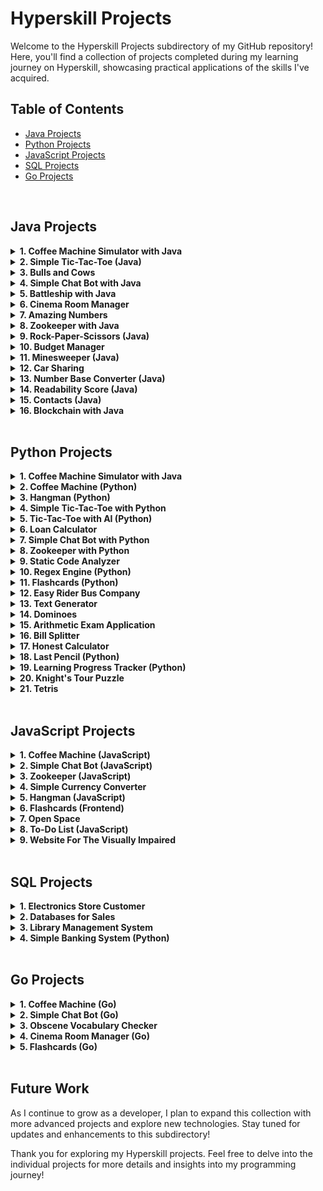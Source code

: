 # Hyperskill Projects

Welcome to the Hyperskill Projects subdirectory of my GitHub repository! Here, you'll find a collection of projects completed during my learning journey on Hyperskill, showcasing practical applications of the skills I've acquired.

## Table of Contents

- [Java Projects](#java-projects)
- [Python Projects](#python-projects)
- [JavaScript Projects](#javascript-projects)
- [SQL Projects](#sql-projects)
- [Go Projects](#go-projects)

</br>

## Java Projects
<details>
  <summary><strong>1. Coffee Machine Simulator with Java</strong></summary>

  What can be better than a cup of coffee during a break? A coffee that you don’t have to make yourself. It’s enough to press a couple of buttons on the machine and you get a cup of energy; but first, we should teach the machine how to do it.
  
  In this project, you'll program a coffee machine simulator using Java. The machine works with typical products: coffee, milk, sugar, and plastic cups; if it runs out of something, it shows a notification. You can get three types of coffee: espresso, cappuccino, and latte. Since nothing’s for free, it also collects the money.
  
  This project allows you to better understand the basic OOP, its main concepts such as classes, class methods and attributes, and get a taste of Java. Practice working with methods, challenge yourself with loops and conditions, and get more confident with OOP.
</details>

<details>
  <summary><strong>2. Simple Tic-Tac-Toe (Java)</strong></summary>

  Everybody remembers this paper-and-pencil game from childhood: Tic-Tac-Toe, also known as Noughts and crosses or Xs and Os. A single mistake usually costs you the game, but thankfully it is simple enough that most players discover the best strategy quickly. Let’s program Tic-Tac-Toe and get playing!
</details>

<details>
  <summary><strong>3. Bulls and Cows</strong></summary>

  Write your own advanced version of the classic code breaking game "Bulls and Cows". Start with recreating the original version of the game and then take it to a new level.
</details>

<details>
  <summary><strong>4. Simple Chat Bot with Java</strong></summary>

  Begin grasping coding fundamentals by creating a simple console chat bot from scratch. This bot will be able to engage in basic conversation with you and perform simple arithmetic. During this journey, you will play some word and number games that you are going to implement on your own. Pack up and let’s hit the road!
</details>

<details>
  <summary><strong>5. Battleship with Java</strong></summary>

  Writing games is probably one of the most exciting tasks in programming. While creating your first console game, you will learn about processing user input and handling errors.
</details>

<details>
  <summary><strong>6. Cinema Room Manager</strong></summary>

  In this project, you will build a program that automates cinema theatre management. You will utilize key Java concepts, including working with input/output operations, handling arrays, creating functions, and using loops and conditional statements.
</details>

<details>
  <summary><strong>7. Amazing Numbers</strong></summary>

  We use numbers every day. But do you know how many different properties they have? Let's take a look at some of the amazing properties of numbers. After completing this project, you will write a program that knows how to determine whether a number is Palindromic or Gapful, or how to distinguish Spy numbers from others. Numbers can be fascinating!
</details>

<details>
  <summary><strong>8. Zookeeper with Java</strong></summary>

  Learn the very basics of Java coding by building a simple tool for zookeepers. Get to know how to work with variables, strings and arrays, put them in while loops and develop a simple console app from scratch.
</details>

<details>
  <summary><strong>9. Rock-Paper-Scissors (Java)</strong></summary>

  If you’ve ever wanted to create games, this project will get you started! In this project, you will code a Rock-Paper-Scissors-Lizard-Spock game, a more advanced version of Rock-Paper-Scissors and play against the computer.
</details>

<details>
  <summary><strong>10. Budget Manager</strong></summary>

  Not to sound overly serious, but it’s very important to manage your budget. This implies analyzing your expenses and estimating the income, which sometimes may be difficult to do yourself. Luckily, technology is there to assist: you can create your own personal budget manager program that counts the ins and outs and helps control the finances.
</details>

<details>
  <summary><strong>11. Minesweeper (Java)</strong></summary>

  You played this game when the Internet cut off, didn’t you? It is time to remember the good old days. In this project, you will create your own "Minesweeper" game.
</details>

<details>
  <summary><strong>12. Car Sharing</strong></summary>

  During the project implementation, you will learn the basics of SQL and work with the H2 database. You will also learn about advanced Java features such as Collections.
</details>

<details>
  <summary><strong>13. Number Base Converter (Java)</strong></summary>

  We’re all quite used to our good old decimal system of numerals. But let’s not forget that there are other ways to count! Whether we need to convert numbers from one system to another just for fun or to store large data more efficiently, a converter proves helpful. In this project, you will create your own tool that will help you convert numbers from one system to another.
</details>

<details>
  <summary><strong>14. Readability Score (Java)</strong></summary>

  Everyone has their own personal reading history, and as we grow up, we are able to comprehend more and more complicated texts. But how do you estimate the level of difficulty of a given text, and how do you teach a computer to do that? In this project, you will find it out: write a program that determines how difficult the text is and for which age it is most suitable.
</details>

<details>
  <summary><strong>15. Contacts (Java)</strong></summary>

  You will learn the essential basics of object-oriented programming: encapsulation, inheritance, and polymorphism. Inheritance will allow you to write code that can perform the same process but for different objects. Polymorphism helps to initiate different processes for different objects by using the same method. You’ll also learn to prevent other users of your code from modifying the variables using encapsulation.
</details>

<details>
  <summary><strong>16. Blockchain with Java</strong></summary>

  Blockchains are data structures where blocks are inseparably connected. What makes blockchains so special is the security level they offer due to the way they are constructed. Blockchains are unhackable, so it makes perfect sense why cryptocurrency makes use of this technology. In this project, you will try yourself at making a microcosm where virtual miners earn cryptocurrency and exchange messages and transactions using blockchain. As difficult as the project might be, it is bound to pay off: not in cryptocurrency, but in knowledge and skills.
</details>

</br>

## Python Projects
<details>
  <summary><strong>1. Coffee Machine Simulator with Java</strong></summary>

  Imagine that you're the owner of a new small corner shop. You are doing well and want to determine how much you earned in the first month. Create a simple tool that will calculate your net income. Upon completing this project, you can use this tool for your own accounting needs.
</details>

<details>
  <summary><strong>2. Coffee Machine (Python)</strong></summary>

  What can be better than a cup of coffee during a break? A coffee that you don’t have to make yourself. It’s enough to press a couple of buttons on the machine and you get a cup of energy; but first, we should teach the machine how to do it. In this project, you will work on programming a coffee machine simulator. The machine works with typical products: coffee, milk, sugar, and plastic cups; if it runs out of something, it shows a notification. You can get three types of coffee: espresso, cappuccino, and latte. Since nothing’s for free, it also collects the money.
</details>

<details>
  <summary><strong>3. Hangman (Python)</strong></summary>

  Hangman is a popular yet grim puzzle game. A cruel computer hides a word from you, which you try to guess letter by letter. If you fail, you'll be “hanged”. If you win, you'll survive. You’ve probably played the game at least once or twice. Now you can actually create this game yourself!
</details>

<details>
  <summary><strong>4. Simple Tic-Tac-Toe with Python</strong></summary>

  Everybody remembers this paper-and-pencil game from childhood: Tic-Tac-Toe, also known as Noughts and crosses or Xs and Os. A single mistake usually costs you the game, but thankfully it is simple enough that most players discover the best strategy quickly. Let’s program Tic-Tac-Toe and get playing!
</details>

<details>
  <summary><strong>5. Tic-Tac-Toe with AI (Python)</strong></summary>

  Everybody remembers this paper-and-pencil game from childhood: Tic-Tac-Toe, also known as Noughts and Crosses or X's and O's. A single mistake usually costs you the game, but thankfully it's simple enough that most players discover the best strategy quickly. Let’s program Tic-Tac-Toe and create an AI opponent to do battle with!
</details>

<details>
  <summary><strong>6. Loan Calculator</strong></summary>

  Personal finances are an important part of life. Sometimes you need some extra money and decide to take a loan, or you want to buy a house using a mortgage. To make an informed decision, you need to be able to calculate different financial parameters. Let’s make a program that can help us with that!
</details>

<details>
  <summary><strong>7. Simple Chat Bot with Python</strong></summary>

  Create a simple console chat bot from scratch that will communicate with you and perform basic arithmetic operations.
</details>

<details>
  <summary><strong>8. Zookeeper with Python</strong></summary>

  Learn the very basics of Python coding by building a simple tool for zookeepers. Get to know how to work with variables and lists, put them in while loops and develop a simple console app from scratch.
</details>

<details>
  <summary><strong>9. Static Code Analyzer</strong></summary>

  In this project, you will create a simple static analyzer tool that finds common stylistic issues in Python code. You will get a general idea of static code analysis and expand your competence in Python.
</details>

<details>
  <summary><strong>10. Regex Engine (Python)</strong></summary>

  Regular expressions are a fundamental part of computer science and natural language processing. In this project, you will write an extendable regex engine that can handle basic regex syntax, including literals (a, b, c, etc.), wild-cards (.), and metacharacters (?, *, +, ^, $).
</details>

<details>
  <summary><strong>11. Flashcards (Python)</strong></summary>

  When learning a new language, it can be hard to remember all the new vocabulary, which is exactly where flashcards can help. Typically, flashcards show a hint (a task or a picture) on one side and the right answer on the other. Flashcards can be used to remember any sort of data, so if you want to create a useful tool to help your learning and your programming skills, this project is for you.
</details>

<details>
  <summary><strong>12. Easy Rider Bus Company</strong></summary>

  You've just been hired by a bus company that started actively using the Internet for business. Before you came, their database had been updated a few times by various employees with various levels of skill. Your task is to find all the mistakes they made in the database. Good news: you have documentation, but bad news: it's incomplete. This promises to be quite an investigation! In this project, you will write your own programs to test data consistency and correctness. You will practice reading documentation, working with data in JSON format, and creating lists, iterators, and dictionaries. You will also learn how to work with set methods, the itertools library, and the regular expression library.
</details>

<details>
  <summary><strong>13. Text Generator</strong></summary>

  Machine learning is getting crazy smart these days. You've probably read texts or scripts written by machine learning algorithms, some of them even mimicking styles of certain people! If you ever wondered how it works and what are the secrets behind machine learning, this project is for you! You will have a chance to understand and implement a simple text generator using Markov chains.
</details>

<details>
  <summary><strong>14. Dominoes</strong></summary>

  Have you ever wanted to code a game where the computer is your enemy? Well, this little project allows you to do just that. Take turns playing classic dominoes against your computer in a race to victory. Learn, how artificial intelligence can make use of simple statistics to make educated decisions. This project is all about basic concepts, put them to practice by making a fun little game.
</details>

<details>
  <summary><strong>15. Arithmetic Exam Application</strong></summary>

  Many people are fond of interactive learning. In this project, you will learn how to write an application that can facilitate solving arithmetic operations in a quick manner. The application will generate a mathematical expression for a user to solve. Implement various levels of difficulty and let the application save the results and show the progress of learning.
</details>

<details>
  <summary><strong>16. Bill Splitter</strong></summary>

  Everyone likes eating out with friends. The more friends, the better, but the bill time is always a bummer, to say the least. Why not develop a tool to keep the fun alive and make sure that everyone pays an equal amount.
</details>

<details>
  <summary><strong>17. Honest Calculator</strong></summary>

  The International Union Against Idleness (IUAI) announced a competition for an application that would motivate users. There are prizes involved. Since you like competing and know a little bit about programming, you asked your friend to prepare an interesting algorithm for a quick buck. Unfortunately, you weren't clear enough, and instead of a ready-made program, a friend prepared a flowchart of Honest Calculator. You will have to put some effort into assembling it.
</details>

<details>
  <summary><strong>18. Last Pencil (Python)</strong></summary>

  Playing with friends is pure fun but getting ahead of them is even more enjoyable. Invite a friend to play the Last Pencil, a game where you decide who wins. In this project, your opponent is a computer that is an expert in the game. But it's up to you to choose who wins.
</details>

<details>
  <summary><strong>19. Learning Progress Tracker (Python)</strong></summary>

  Online learning is gaining popularity. A good education platform can manage registrations, track learning progress, send notifications and newsletters to many users worldwide. It is a huge volume of work indeed. In this project, you will build an application that keeps track of the registered users, their learning progress, and metrics. It will also provide detailed information about each user or any category of users and the overall statistics for the entire learning platform.
</details>

<details>
  <summary><strong>20. Knight's Tour Puzzle</strong></summary>

  The Knight’s Tour is a fun puzzle where you move the knight so that it visits every square of the chessboard once. The rules are simple and fun, but the game is really hard to master. Let’s make a program to find a solution!
</details>

<details>
  <summary><strong>21. Tetris</strong></summary>

  Tetris is one of the best-selling video game franchises of all time. You know the rules. Move and rotate blocks of various shapes to fill the empty space on the screen. Fill horizontal rows with the blocks to continue the gameplay. The game is over when there is no free space on the screen.
</details>

</br>

## JavaScript Projects
<details>
  <summary><strong>1. Coffee Machine (JavaScript)</strong></summary>

  What can be better than a cup of coffee during a break? Two cups. Press a couple of buttons on the machine, and, voilà, a burst of raw energy is in your hands. But first, we should teach the machine how to do it. In this project, you will work on a coffee machine simulator. This machine uses regular ingredients — coffee, milk, and plastic cups. Should it run out of something, it will show you a notification. Our device will serve espresso, cappuccino, and latte. And since nothing is for free, it will also charge coffee lovers for a cup.
</details>

<details>
  <summary><strong>2. Simple Chat Bot (JavaScript)</strong></summary>

  Here, at the beginning of your programmer’s path, creating a simple console chat bot will do wonders to guide you through the basics of coding. During this journey you will also play some word and number games that you are going to implement all on your own. Pack up and let’s hit the road, my friend!
</details>

<details>
  <summary><strong>3. Zookeeper (JavaScript)</strong></summary>

  This short code challenge can help the local zoo look after its denizens. You will create a tool for monitoring animals and their status.
</details>

<details>
  <summary><strong>4. Simple Currency Converter</strong></summary>

  Have you ever wondered how many Japanese yens you can have for 100 USD? In this project, you will write a program that converts a provided currency to another. In addition, you will improve your programming skills with JavaScript and get more comfortable using it!
</details>

<details>
  <summary><strong>5. Hangman (JavaScript)</strong></summary>

  Hangman is a popular yet grim puzzle game. A cruel computer hides a word from you, which you try to guess letter by letter. If you fail, you'll be “hanged”. If you win, you'll survive. You’ve probably played the game at least once or twice. Now you can actually create this game yourself!
</details>

<details>
  <summary><strong>6. Flashcards (Frontend)</strong></summary>

  If you are a beginner web developer, you need to know the basics of CSS and HTML. This project is great for those who need somewhere to start. Your goal is to create a stylized page with flashcards, each containing a question on one side and the answer on the other. You can choose any subject you want for your flashcards!
</details>

<details>
  <summary><strong>7. Open Space</strong></summary>

  Have you ever dreamt about exploring deep space? In this project, you'll create a simple web game where you launch a rocket from an uninhabited planet. You don't have to be a rocket scientist to complete this project: we will start from the ground up by learning how to implement an HTML skeleton of a page and use CSS. Then, we'll learn how to make the game interactive with JS, and by the end of the project, you'll have a firm knowledge foundation for developing your frontend skills.
</details>

<details>
  <summary><strong>8. To-Do List (JavaScript)</strong></summary>

  Have you ever had the feeling that you're missing something important? If so, to-do lists can be of help. A clear outline of your daily tasks will help you stay composed and mentally focused. In this project, you will create a simple to-do list that can manage your tasks.
</details>

<details>
  <summary><strong>9. Website For The Visually Impaired</strong></summary>

  Designing a website with content accessibility in mind is crucial. Developers must consider various factors to ensure it's accessible to everyone. Your task is to construct a website catering to visually impaired individuals, complete with unique accessibility modes. Additionally, you'll learn how to manipulate the DOM through HTML and JS to create a web page.
</details>

</br>

## SQL Projects
<details>
  <summary><strong>1. Electronics Store Customer</strong></summary>

As a customer of an electronic store, the main objective is to utilize the store's interface to acquire information. This will assist in discovering the most functional and affordable devices that match the individual's specific requirements and preferences.
</details>

<details>
  <summary><strong>2. Databases for Sales</strong></summary>

The volume of data generated by our car dealership continues to grow daily. The data can help you draw significant conclusions to run the business more efficiently. But first, we need a convenient way to collect, organize, and store the data. This project focuses on designing and optimizing a database system enabling efficient data management.
</details>

<details>
  <summary><strong>3. Library Management System</strong></summary>

Good library management is all about keeping records. In the past, special logbooks were reserved for these purposes. The modern solution are databases, an excellent tool for storing big chunks of information — anything, from images to text, single-character data to thousands of digits. You don't even need to keep this data on your computer! Let's see how databases can help you with running a library.
</details>

<details>
  <summary><strong>4. Simple Banking System (Python)</strong></summary>

Everything goes digital these days, and so does money. Today, most people have credit cards, which saves us time and energy and protects us from unnecessary stress. Cards make our lives easier in so many ways  to carry a wallet full of cash to providing consumer protection. In this project, you will develop a simple banking system with a database.
</details>
</br>

## Go Projects
<details>
  <summary><strong>1. Coffee Machine (Go)</strong></summary>

What can be better than a cup of coffee during a break? Two cups. Press a couple of buttons on the machine, and, voilà, a burst of raw energy is in your hands. But first, we should teach the machine how to do it. In this project, you will work on a coffee machine simulator. This machine uses regular ingredients — coffee, milk, and plastic cups. Should it run out of something, it will show you a notification. Our device will serve espresso, cappuccino, and latte. And since nothing is for free, it will also charge coffee lovers for a cup.
</details>

<details>
  <summary><strong>2. Simple Chat Bot (Go)</strong></summary>

Here, at the beginning of your programmer’s path, creating a simple console chat bot will do wonders to guide you through the basics of coding. During this journey you will also play some word and number games that you are going to implement all on your own. Pack up and let’s hit the road, my friend!
</details>

<details>
  <summary><strong>3. Obscene Vocabulary Checker</strong></summary>

Today, many popular platforms on the Internet use artificial intelligence to filter out offensive comments and posts. Building such a filter requires a lot of skill and knowledge. There is another way to hide obscene words in the comments. Of course, it is not as effective as artificial intelligence, but it will do the job. The Obscene Vocabulary Checker is a simple console program that finds certain words and replaces them with ******.
</details>

<details>
  <summary><strong>4. Cinema Room Manager (Go)</strong></summary>

Cinema has been a part of the entertainment industry for a long time: a good movie is a way to escape reality and live through a variety of emotions. The best cinema experience you can get is probably in a cinema theatre. In this project, you will create an application that helps manage a cinema theatre: sell tickets, check available seats, see sales statistics, and more.
</details>

<details>
  <summary><strong>5. Flashcards (Go)</strong></summary>

When learning a new language, it can be hard to remember all the new vocabulary, which is exactly where flashcards can help. Typically, flashcards show a hint (a task or a picture) on one side and the right answer on the other. Flashcards can be used to remember any sort of data, so if you want to create a useful tool to help your learning and your programming skills, this project is for you.
</details>

</br>

## Future Work
As I continue to grow as a developer, I plan to expand this collection with more advanced projects and explore new technologies. Stay tuned for updates and enhancements to this subdirectory!

Thank you for exploring my Hyperskill projects. Feel free to delve into the individual projects for more details and insights into my programming journey!
